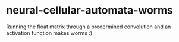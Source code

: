 # neural-cellular-automata-worms
Running the float matrix through a predermined convolution and an activation function makes worms :)
